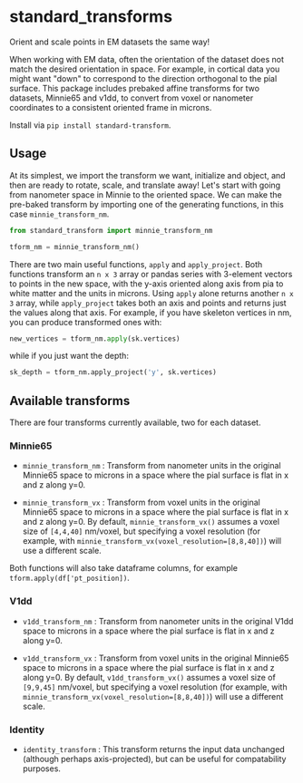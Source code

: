 # standard_transforms

Orient and scale points in EM datasets the same way!

When working with EM data, often the orientation of the dataset does not match the desired orientation in space. For example, in cortical data you might want "down" to correspond to the direction orthogonal to the pial surface. This package includes prebaked affine transforms for two datasets, Minnie65 and v1dd, to convert from voxel or nanometer coordinates to a consistent oriented frame in microns.

Install via `pip install standard-transform`.

## Usage

At its simplest, we import the transform we want, initialize and object, and then are ready to rotate, scale, and translate away!
Let's start with going from nanometer space in Minnie to the oriented space.
We can make the pre-baked transform by importing one of the generating functions, in this case `minnie_transform_nm`.

```python
from standard_transform import minnie_transform_nm

tform_nm = minnie_transform_nm()
```

There are two main useful functions, `apply` and `apply_project`.
Both functions transform an `n x 3` array or pandas series with 3-element vectors to points in the new space, with the y-axis oriented along axis from pia to white matter and the units in microns.
Using `apply` alone returns another `n x 3` array, while `apply_project` takes both an axis and points and returns just the values along that axis.
For example, if you have skeleton vertices in nm, you can produce transformed ones with:

```python
new_vertices = tform_nm.apply(sk.vertices)
```

while if you just want the depth:

```python
sk_depth = tform_nm.apply_project('y', sk.vertices)
```

## Available transforms

There are four transforms currently available, two for each dataset.

### Minnie65

* `minnie_transform_nm` : Transform from nanometer units in the original Minnie65 space to microns in a space where the pial surface is flat in x and z along y=0.

* `minnie_transform_vx` : Transform from voxel units in the original Minnie65 space to microns in a space where the pial surface is flat in x and z along y=0. By default, `minnie_transform_vx()` assumes a voxel size of `[4,4,40]` nm/voxel, but specifying a voxel resolution (for example, with `minnie_transform_vx(voxel_resolution=[8,8,40])`) will use a different scale.

Both functions will also take dataframe columns, for example `tform.apply(df['pt_position])`.

### V1dd

* `v1dd_transform_nm` : Transform from nanometer units in the original V1dd space to microns in a space where the pial surface is flat in x and z along y=0.

* `v1dd_transform_vx` : Transform from voxel units in the original Minnie65 space to microns in a space where the pial surface is flat in x and z along y=0. By default, `v1dd_transform_vx()` assumes a voxel size of `[9,9,45]` nm/voxel, but specifying a voxel resolution (for example, with `minnie_transform_vx(voxel_resolution=[8,8,40])`) will use a different scale.

### Identity

* `identity_transform` : This transform returns the input data unchanged (although perhaps axis-projected), but can be useful for compatability purposes.
